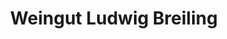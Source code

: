 ---
title: "Weingut Ludwig Breiling"
url: /mertesdorf/weingut-ludwig-breiling/
shop: Spirituosen
---